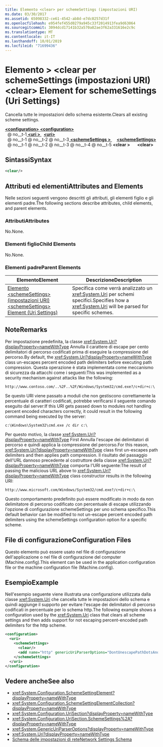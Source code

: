 ```yaml
---
title: Elemento <clear> per schemeSettings (impostazioni URI)
ms.date: 03/30/2017
ms.assetid: 65098332-ce61-4542-ab8d-e7dc0257d31f
ms.openlocfilehash: e954fef455d0279a945c33f2014913fea9d63064
ms.sourcegitcommit: 3094dcd17141b32a570a82ae3f62a331616e2c9c
ms.translationtype: MT
ms.contentlocale: it-IT
ms.lasthandoff: 10/01/2019
ms.locfileid: "71699436"
---
```

# <a name="clear-element-for-schemesettings-uri-settings"></a><span data-ttu-id="a3fc1-102">Elemento > \<clear per schemeSettings (impostazioni URI)</span><span class="sxs-lookup"><span data-stu-id="a3fc1-102">\<clear> Element for schemeSettings (Uri Settings)</span></span>
<span data-ttu-id="a3fc1-103">Cancella tutte le impostazioni dello schema esistente.</span><span class="sxs-lookup"><span data-stu-id="a3fc1-103">Clears all existing scheme settings.</span></span>  
  
[<span data-ttu-id="a3fc1-104"> **\<configuration>** </span><span class="sxs-lookup"><span data-stu-id="a3fc1-104">**\<configuration>**</span></span>](../configuration-element.md)  
<span data-ttu-id="a3fc1-105">&nbsp; @ no__t-1[ **\<uri >** ](uri-element-uri-settings.md)</span><span class="sxs-lookup"><span data-stu-id="a3fc1-105">&nbsp;&nbsp;[**\<uri>**](uri-element-uri-settings.md)</span></span>  
<span data-ttu-id="a3fc1-106">&nbsp; @ no__t-1 @ no__t-2 @ no__t-3[ **\<schemeSettings >** ](schemesettings-element-uri-settings.md)</span><span class="sxs-lookup"><span data-stu-id="a3fc1-106">&nbsp;&nbsp;&nbsp;&nbsp;[**\<schemeSettings>**](schemesettings-element-uri-settings.md)</span></span>  
<span data-ttu-id="a3fc1-107">&nbsp; @ no__t-1 @ no__t-2 @ no__t-3 @ no__t-4 @ no__t-5 **\<clear >**</span><span class="sxs-lookup"><span data-stu-id="a3fc1-107">&nbsp;&nbsp;&nbsp;&nbsp;&nbsp;&nbsp;**\<clear>**</span></span>  
  
## <a name="syntax"></a><span data-ttu-id="a3fc1-108">Sintassi</span><span class="sxs-lookup"><span data-stu-id="a3fc1-108">Syntax</span></span>  
  
```xml  
<clear/>  
```  
  
## <a name="attributes-and-elements"></a><span data-ttu-id="a3fc1-109">Attributi ed elementi</span><span class="sxs-lookup"><span data-stu-id="a3fc1-109">Attributes and Elements</span></span>  
 <span data-ttu-id="a3fc1-110">Nelle sezioni seguenti vengono descritti gli attributi, gli elementi figlio e gli elementi padre.</span><span class="sxs-lookup"><span data-stu-id="a3fc1-110">The following sections describe attributes, child elements, and parent elements.</span></span>  
  
### <a name="attributes"></a><span data-ttu-id="a3fc1-111">Attributi</span><span class="sxs-lookup"><span data-stu-id="a3fc1-111">Attributes</span></span>  
 <span data-ttu-id="a3fc1-112">No.</span><span class="sxs-lookup"><span data-stu-id="a3fc1-112">None.</span></span>  
  
### <a name="child-elements"></a><span data-ttu-id="a3fc1-113">Elementi figlio</span><span class="sxs-lookup"><span data-stu-id="a3fc1-113">Child Elements</span></span>  
 <span data-ttu-id="a3fc1-114">No.</span><span class="sxs-lookup"><span data-stu-id="a3fc1-114">None.</span></span>  
  
### <a name="parent-elements"></a><span data-ttu-id="a3fc1-115">Elementi padre</span><span class="sxs-lookup"><span data-stu-id="a3fc1-115">Parent Elements</span></span>  
  
|<span data-ttu-id="a3fc1-116">Elemento</span><span class="sxs-lookup"><span data-stu-id="a3fc1-116">Element</span></span>|<span data-ttu-id="a3fc1-117">Descrizione</span><span class="sxs-lookup"><span data-stu-id="a3fc1-117">Description</span></span>|  
|-------------|-----------------|  
|[<span data-ttu-id="a3fc1-118">Elemento \<schemeSettings> (impostazioni URI)</span><span class="sxs-lookup"><span data-stu-id="a3fc1-118">\<schemeSettings> Element (Uri Settings)</span></span>](schemesettings-element-uri-settings.md)|<span data-ttu-id="a3fc1-119">Specifica come verrà analizzato un <xref:System.Uri> per schemi specifici.</span><span class="sxs-lookup"><span data-stu-id="a3fc1-119">Specifies how a <xref:System.Uri> will be parsed for specific schemes.</span></span>|  
  
## <a name="remarks"></a><span data-ttu-id="a3fc1-120">Note</span><span class="sxs-lookup"><span data-stu-id="a3fc1-120">Remarks</span></span>  
 <span data-ttu-id="a3fc1-121">Per impostazione predefinita, la classe <xref:System.Uri?displayProperty=nameWithType> Annulla il carattere di escape per cento delimitatori di percorso codificati prima di eseguire la compressione del percorso.</span><span class="sxs-lookup"><span data-stu-id="a3fc1-121">By default, the <xref:System.Uri?displayProperty=nameWithType> class un-escapes percent encoded path delimiters before executing path compression.</span></span> <span data-ttu-id="a3fc1-122">Questa operazione è stata implementata come meccanismo di sicurezza da attacchi come i seguenti:</span><span class="sxs-lookup"><span data-stu-id="a3fc1-122">This was implemented as a security mechanism against attacks like the following:</span></span>  
  
 `http://www.contoso.com/..%2F..%2F/Windows/System32/cmd.exe?/c+dir+c:\`  
  
 <span data-ttu-id="a3fc1-123">Se questo URI viene passato a moduli che non gestiscono correttamente la percentuale di caratteri codificati, potrebbe verificarsi il seguente comando eseguito dal server:</span><span class="sxs-lookup"><span data-stu-id="a3fc1-123">If this URI gets passed down to modules not handling percent encoded characters correctly, it could result in the following command being executed by the server:</span></span>  
  
 `c:\Windows\System32\cmd.exe /c dir c:\`  
  
 <span data-ttu-id="a3fc1-124">Per questo motivo, la classe <xref:System.Uri?displayProperty=nameWithType> First Annulla l'escape dei delimitatori di percorso e quindi applica la compressione del percorso.</span><span class="sxs-lookup"><span data-stu-id="a3fc1-124">For this reason, <xref:System.Uri?displayProperty=nameWithType> class first un-escapes path delimiters and then applies path compression.</span></span> <span data-ttu-id="a3fc1-125">Il risultato del passaggio dell'URL dannoso precedente al costruttore della classe <xref:System.Uri?displayProperty=nameWithType> comporta l'URI seguente:</span><span class="sxs-lookup"><span data-stu-id="a3fc1-125">The result of passing the malicious URL above to <xref:System.Uri?displayProperty=nameWithType> class constructor results in the following URI:</span></span>  
  
 `http://www.microsoft.com/Windows/System32/cmd.exe?/c+dir+c:\`  
  
 <span data-ttu-id="a3fc1-126">Questo comportamento predefinito può essere modificato in modo da non delimitatore di percorso codificato con percentuale di escape utilizzando l'opzione di configurazione schemeSettings per uno schema specifico.</span><span class="sxs-lookup"><span data-stu-id="a3fc1-126">This default behavior can be modified to not un-escape percent encoded path delimiters using the schemeSettings configuration option for a specific scheme.</span></span>  
  
## <a name="configuration-files"></a><span data-ttu-id="a3fc1-127">File di configurazione</span><span class="sxs-lookup"><span data-stu-id="a3fc1-127">Configuration Files</span></span>  
 <span data-ttu-id="a3fc1-128">Questo elemento può essere usato nel file di configurazione dell'applicazione o nel file di configurazione del computer (Machine.config).</span><span class="sxs-lookup"><span data-stu-id="a3fc1-128">This element can be used in the application configuration file or the machine configuration file (Machine.config).</span></span>  
  
## <a name="example"></a><span data-ttu-id="a3fc1-129">Esempio</span><span class="sxs-lookup"><span data-stu-id="a3fc1-129">Example</span></span>  
 <span data-ttu-id="a3fc1-130">Nell'esempio seguente viene illustrata una configurazione utilizzata dalla classe <xref:System.Uri> che cancella tutte le impostazioni dello schema e quindi aggiunge il supporto per evitare l'escape dei delimitatori di percorso codificati in percentuale per lo schema http.</span><span class="sxs-lookup"><span data-stu-id="a3fc1-130">The following example shows a configuration used by the <xref:System.Uri> class that clears all scheme settings and then adds support for not escaping percent-encoded path delimiters for the http scheme.</span></span>  
  
```xml  
<configuration>  
  <uri>  
    <schemeSettings>  
      <clear/>  
      <add name="http" genericUriParserOptions="DontUnescapePathDotsAndSlashes"/>  
    </schemeSettings>  
  </uri>  
</configuration>  
```  
  
## <a name="see-also"></a><span data-ttu-id="a3fc1-131">Vedere anche</span><span class="sxs-lookup"><span data-stu-id="a3fc1-131">See also</span></span>

- <xref:System.Configuration.SchemeSettingElement?displayProperty=nameWithType>
- <xref:System.Configuration.SchemeSettingElementCollection?displayProperty=nameWithType>
- <xref:System.Configuration.UriSection?displayProperty=nameWithType>
- <xref:System.Configuration.UriSection.SchemeSettings%2A?displayProperty=nameWithType>
- <xref:System.GenericUriParserOptions?displayProperty=nameWithType>
- <xref:System.Uri?displayProperty=nameWithType>
- [<span data-ttu-id="a3fc1-132">Schema delle impostazioni di rete</span><span class="sxs-lookup"><span data-stu-id="a3fc1-132">Network Settings Schema</span></span>](index.md)
